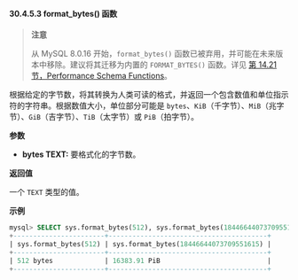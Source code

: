 #### 30.4.5.3 format_bytes() 函数

> **注意**
>
> 从 MySQL 8.0.16 开始，`format_bytes()` 函数已被弃用，并可能在未来版本中移除。建议将其迁移为内置的 `FORMAT_BYTES()` 函数。详见 [第 14.21 节，Performance Schema Functions](#14.21-performance-schema-functions)。

根据给定的字节数，将其转换为人类可读的格式，并返回一个包含数值和单位指示符的字符串。根据数值大小，单位部分可能是 `bytes`、`KiB`（千字节）、`MiB`（兆字节）、`GiB`（吉字节）、`TiB`（太字节）或 `PiB`（拍字节）。

**参数**

- **bytes TEXT:** 要格式化的字节数。


**返回值**

一个 `TEXT` 类型的值。

**示例**

```sql
mysql> SELECT sys.format_bytes(512), sys.format_bytes(18446644073709551615);
+-----------------------+----------------------------------------+
| sys.format_bytes(512) | sys.format_bytes(18446644073709551615) |
+-----------------------+----------------------------------------+
| 512 bytes             | 16383.91 PiB                           |
+-----------------------+----------------------------------------+
```

